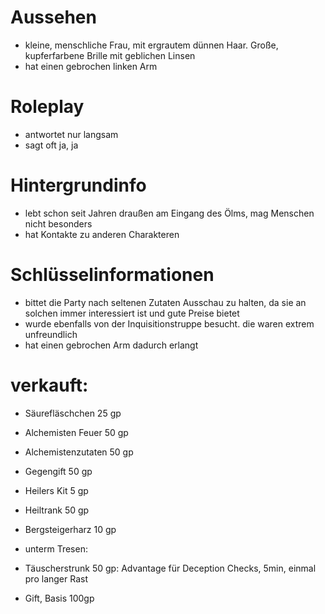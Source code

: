 # Aussehen
- kleine, menschliche Frau, mit ergrautem dünnen Haar. Große, kupferfarbene Brille mit geblichen Linsen
- hat einen gebrochen linken Arm
# Roleplay
- antwortet nur langsam
- sagt oft ja, ja
# Hintergrundinfo
- lebt schon seit Jahren draußen am Eingang des Ölms, mag Menschen nicht besonders 
- hat Kontakte zu anderen Charakteren
# Schlüsselinformationen
- bittet die Party nach seltenen Zutaten Ausschau zu halten, da sie an solchen immer interessiert ist und gute Preise bietet
- wurde ebenfalls von der Inquisitionstruppe besucht. die waren extrem unfreundlich
- hat einen gebrochen Arm dadurch erlangt


# verkauft:
- Säurefläschchen 25 gp
- Alchemisten Feuer 50 gp
- Alchemistenzutaten 50 gp
- Gegengift 50 gp
- Heilers Kit 5 gp
- Heiltrank 50 gp
- Bergsteigerharz 10 gp

- unterm Tresen:
- Täuscherstrunk 50 gp: Advantage für Deception Checks, 5min, einmal pro langer Rast
- Gift, Basis 100gp
